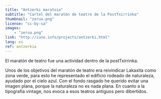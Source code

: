 ```yaml
---
title: "Antzerki maratoia"
subtitle: "Cartel del maratón de teatro de la PostTxirrinka"
thumbnail: "zerua.png"
license: "cc-by-sa"
images:
    - "zerua.png"
link: "http://iune.info/projects/antzerki.html"
lang: es
ref: antzerkia
---
```


El maratón de teatro fue una actividad dentro de la postTxirrinka.

Unos de los objetivos del maratón de teatro era reivindicar Lakaxita como zona verde, para esto he representado el
edificio rodeado de naturaleza, ayudado por el cielo azul. Con el fondo rasgado he querido evitar una imagen plana,
porque la naturaleza no es nada plana. En cuanto a la tipografía vintage, nos evoca a esos teatros antiguos pero
dibertidos.
